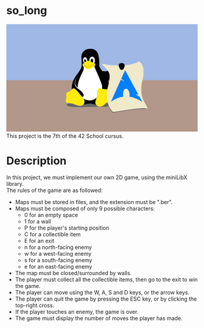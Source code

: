 # so_long
![Project illustration](./illustration.png "")<br>
This project is the 7th of the 42 School cursus.<br>

# Description
In this project, we must implement our own 2D game, using the miniLibX library.<br>
The rules of the game are as followed:<br>
- Maps must be stored in files, and the extension must be ".ber".<br>
- Maps must be composed of only 9 possible characters:<br>
  - 0 for an empty space<br>
  - 1 for a wall<br>
  - P for the player's starting position<br>
  - C for a collectible item<br>
  - E for an exit<br>
  - n for a north-facing enemy<br>
  - w for a west-facing enemy<br>
  - s for a south-facing enemy<br>
  - e for an east-facing enemy<br>
- The map must be closed/surrounded by walls.<br>
- The player must collect all the collectible items, then go to the exit to win the game.<br>
- The player can move using the W, A, S and D keys, or the arrow keys.<br>
- The player can quit the game by pressing the ESC key, or by clicking the top-right cross.<br>
- If the player touches an enemy, the game is over.<br>
- The game must display the number of moves the player has made.<br>
